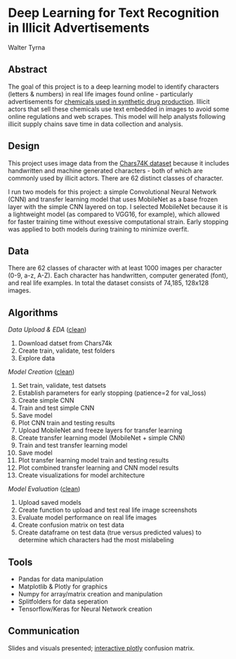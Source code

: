# Deep Learning for Text Recognition in Illicit Advertisements
Walter Tyrna

## Abstract
The goal of this project is to a deep learning model to identify characters (letters & numbers) in real life images found online - particularly advertisements for [chemicals used in synthetic drug production](https://whmonad.en.made-in-china.com/product/EFBTbnGPggky/China-Safety-Delivery-CAS-288573-56-8-79099-07-3-443998-65-0-in-Stock.html). Illicit actors that sell these chemicals use text embedded in images to avoid some online regulations and web scrapes. This model will help analysts following illicit supply chains save time in data collection and analysis.  

## Design
This project uses image data from the [Chars74K dataset](http://www.ee.surrey.ac.uk/CVSSP/demos/chars74k/) because it includes handwritten and machine generated characters - both of which are commonly used by illicit actors. There are 62 distinct classes of character. 

I run two models for this project: a simple Convolutional Neural Network (CNN) and transfer learning model that uses MobileNet as a base frozen layer with the simple CNN layered on top. I selected MobileNet because it is a lightweight model (as compared to VGG16, for example), which allowed for faster training time without exessive computational strain. Early stopping was applied to both models during training to minimize overfit.
 
## Data
There are 62 classes of character with at least 1000 images per character (0-9, a-z, A-Z). Each character has handwritten, computer generated (font), and real life examples. In total the dataset consists of 74,185, 128x128 images. 

## Algorithms
*Data Upload & EDA* ([clean](https://github.com/tyrnaki/metis_coursework/blob/0ac719dbf13a1de40706e5b9542500b9f6d65ae8/Text_Recognition/Split%20Folders%20+%20EDA.ipynb))
1. Download datset from Chars74k
2. Create train, validate, test folders
3. Explore data

*Model Creation* ([clean](https://github.com/tyrnaki/metis_coursework/blob/0ac719dbf13a1de40706e5b9542500b9f6d65ae8/Text_Recognition/Model%20Testing%20Clean.ipynb))
1. Set train, validate, test datsets
2. Establish parameters for early stopping (patience=2 for val_loss)
3. Create simple CNN
4. Train and test simple CNN
5. Save model
6. Plot CNN train and testing results
7. Upload MobileNet and freeze layers for transfer learning
8. Create transfer learning model (MobileNet + simple CNN)
9. Train and test transfer learning model
10. Save model
11. Plot transfer learning model train and testing results
12. Plot combined transfer learning and CNN model results
13. Create visualizations for model architecture 

*Model Evaluation* ([clean](https://github.com/tyrnaki/metis_coursework/blob/0ac719dbf13a1de40706e5b9542500b9f6d65ae8/Text_Recognition/Model%20Evaluation%20Clean.ipynb))
1. Upload saved models
2. Create function to upload and test real life image screenshots
3. Evaluate model performance on real life images
4. Create confusion matrix on test data
5. Create dataframe on test data (true versus predicted values) to determine which characters had the most mislabeling

## Tools
- Pandas for data manipulation
- Matplotlib & Plotly for graphics
- Numpy for array/matrix creation and manipulation
- Splitfolders for data seperation
- Tensorflow/Keras for Neural Network creation 


## Communication
Slides and visuals presented; [interactive plotly](https://chart-studio.plotly.com/~walter.tyrna/3/#/plot) confusion matrix.
